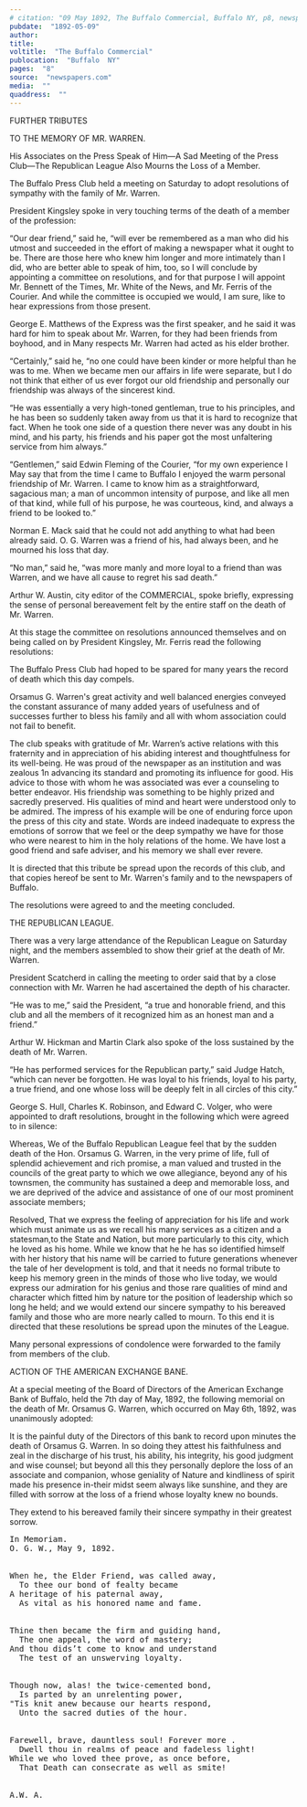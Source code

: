 ```yaml
---
# citation: "09 May 1892, The Buffalo Commercial, Buffalo NY, p8, newspapers.com."
pubdate:  "1892-05-09"
author: 
title: 
voltitle:  "The Buffalo Commercial"
publocation:  "Buffalo  NY"
pages:  "8"
source:  "newspapers.com"
media:  ""
quaddress:  ""
---
```

FURTHER TRIBUTES 

TO THE MEMORY OF MR. WARREN. 

His Associates on the Press Speak of Him—A Sad Meeting of the Press Club—The Republican League Also Mourns the Loss of a Member. 

The Buffalo Press Club held a meeting on Saturday to adopt resolutions of sympathy with the family of Mr. Warren. 

President Kingsley spoke in very touching terms of the death of a member of the profession: 

“Our dear friend,” said he, “will ever be remembered as a man who did his utmost and succeeded in the effort of making a newspaper what it ought to be. There are those here who knew him longer and more intimately than I did, who are better able to speak of him, too, so I will conclude by appointing a committee on resolutions, and for that purpose I will appoint Mr. Bennett of the Times, Mr. White of the News, and Mr. Ferris of the Courier. And while the committee is occupied we would, I am sure, like to hear expressions from those present. 

George E. Matthews of the Express was the first speaker, and he said it was hard for him to speak about Mr. Warren, for they had been friends from boyhood, and in Many respects Mr. Warren had acted as his elder brother. 

“Certainly,” said he, “no one could have been kinder or more helpful than he was to me. When we became men our affairs in life were separate, but I do not think that either of us ever forgot our old friendship and personally our friendship was always of the sincerest kind. 

“He was essentially a very high-toned gentleman, true to his principles, and he has been so suddenly taken away from us that it is hard to recognize that fact. When he took one side of a question there never was any doubt in his mind, and his party, his friends and his paper got the most unfaltering service from him always.” 

“Gentlemen,” said Edwin Fleming of the Courier, “for my own experience I May say that from the time I came to Buffalo I enjoyed the warm personal friendship of Mr. Warren. I came to know him as a straightforward, sagacious man; a man of uncommon intensity of purpose, and like all men of that kind, while full of his purpose, he was courteous, kind, and always a friend to be looked to.” 

Norman E. Mack said that he could not add anything to what had been already said. O. G. Warren was a friend of his, had always been, and he mourned his loss that day. 

“No man,” said he, “was more manly and more loyal to a friend than was Warren, and we have all cause to regret his sad death.” 

Arthur W. Austin, city editor of the COMMERCIAL, spoke briefly, expressing the sense of personal bereavement felt by the entire staff on the death of Mr. Warren. 

At this stage the committee on resolutions announced themselves and on being called on by President Kingsley, Mr. Ferris read the following resolutions: 

The Buffalo Press Club had hoped to be spared for many years the record of death which this day compels. 

Orsamus G. Warren's great activity and well balanced energies conveyed the constant assurance of many added years of usefulness and of successes further to bless his family and all with whom association could not fail to benefit. 

The club speaks with gratitude of Mr. Warren’s active relations with this fraternity and in appreciation of his abiding interest and thoughtfulness for its well-being. He was proud of the newspaper as an institution and was zealous 1n advancing its standard and promoting its influence for good. His advice to those with whom he was associated was ever a counseling to better endeavor. His friendship was something to be highly prized and sacredly preserved. His qualities of mind and heart were understood only to be admired. The impress of his example will be one of enduring force upon the press of this city and state. Words are indeed inadequate to express the emotions of sorrow that we feel or the deep sympathy we have for those who were nearest to him in the holy relations of the home. We have lost a good friend and safe adviser, and his memory we shall ever revere. 

It is directed that this tribute be spread upon the records of this club, and that copies hereof be sent to Mr. Warren's family and to the newspapers of Buffalo. 

The resolutions were agreed to and the meeting concluded. 

THE REPUBLICAN LEAGUE. 

There was a very large attendance of the Republican League on Saturday night, and the members assembled to show their grief at the death of Mr. Warren. 

President Scatcherd in calling the meeting to order said that by a close connection with Mr. Warren he had ascertained the depth of his character. 

“He was to me,” said the President, “a true and honorable friend, and this club and all the members of it recognized him as an honest man and a friend.” 

Arthur W. Hickman and Martin Clark also spoke of the loss sustained by the death of Mr. Warren. 

“He has performed services for the Republican party,” said Judge Hatch, “which can never be forgotten. He was loyal to his friends, loyal to his party, a true friend, and one whose loss will be deeply felt in all circles of this city.” 

George S. Hull, Charles K. Robinson, and Edward C. Volger, who were appointed to draft resolutions, brought in the following which were agreed to in silence: 

Whereas, We of the Buffalo Republican League feel that by the sudden death of the Hon. Orsamus G. Warren, in the very prime of life, full of splendid achievement and rich promise, a man valued and trusted in the councils of the great party to which we owe allegiance, beyond any of his townsmen, the community has sustained a deep and memorable loss, and we are deprived of the advice and assistance of one of our most prominent associate members; 

Resolved, That we express the feeling of appreciation for his life and work which must animate us as we recall his many services as a citizen and a statesman,to the State and Nation, but more particularly to this city, which he loved as his home. While we know that he he has so identified himself with her history that his name will be carried to future generations whenever the tale of her development is told, and that it needs no formal tribute to keep his memory green in the minds of those who live today, we would express our admiration for his genius and those rare qualities of mind and character which fitted him by nature tor the position of leadership which so long he held; and we would extend our sincere sympathy to his bereaved family and those who are more nearly called to mourn. To this end it is directed that these resolutions be spread upon the minutes of the League. 

Many personal expressions of condolence were forwarded to the family from members of the club. 

ACTION OF THE AMERICAN EXCHANGE BANE. 

At a special meeting of the Board of Directors of the American Exchange Bank of Buffalo, held the 7th day of May, 1892, the following memorial on the death of Mr. Orsamus G. Warren, which occurred on May 6th, 1892, was unanimously adopted: 

It is the painful duty of the Directors of this bank to record upon minutes the death of Orsamus G. Warren. In so doing they attest his faithfulness and zeal in the discharge of his trust, his ability, his integrity, his good judgment and wise counsel; but beyond all this they personally deplore the loss of an associate and companion, whose geniality of Nature and kindliness of spirit made his presence in-their midst seem always like sunshine, and they are filled with sorrow at the loss of a friend whose loyalty knew no bounds. 

They extend to his bereaved family their sincere sympathy in their greatest sorrow. 

<pre>
In Memoriam.  
O. G. W., May 9, 1892. 
<br/>
When he, the Elder Friend, was called away, 
  To thee our bond of fealty became 
A heritage of his paternal away, 
  As vital as his honored name and fame. 
<br/>
Thine then became the firm and guiding hand, 
  The one appeal, the word of mastery; 
And thou dids’t come to know and understand 
  The test of an unswerving loyalty. 
<br/>
Though now, alas! the twice-cemented bond, 
  Is parted by an unrelenting power, 
"Tis knit anew because our hearts respond, 
  Unto the sacred duties of the hour. 
<br/>
Farewell, brave, dauntless soul! Forever more . 
  Dwell thou in realms of peace and fadeless light! 
While we who loved thee prove, as once before, 
  That Death can consecrate as well as smite! 
<br/>
A.W. A. 
</pre>
